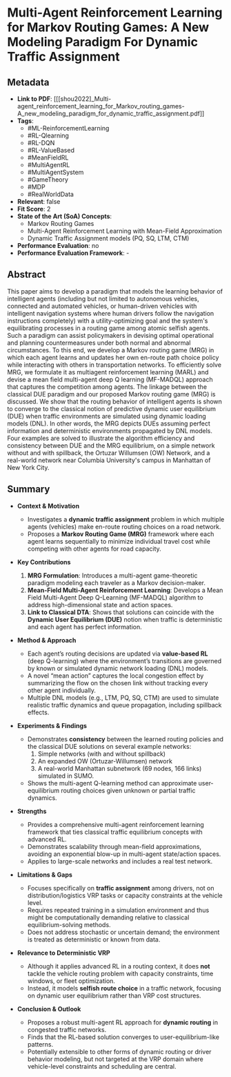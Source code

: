 # Multi-Agent Reinforcement Learning for Markov Routing Games: A New Modeling Paradigm For Dynamic Traffic Assignment

## Metadata
- **Link to PDF**: [[[shou2022]_Multi-agent_reinforcement_learning_for_Markov_routing_games-A_new_modeling_paradigm_for_dynamic_traffic_assignment.pdf]]
- **Tags**:
  - #ML-ReinforcementLearning
  - #RL-Qlearning
  - #RL-DQN
  - #RL-ValueBased
  - #MeanFieldRL
  - #MultiAgentRL
  - #MultiAgentSystem
  - #GameTheory
  - #MDP
  - #RealWorldData
- **Relevant**: false
- **Fit Score**: 2  
- **State of the Art (SoA) Concepts**:
  - Markov Routing Games  
  - Multi-Agent Reinforcement Learning with Mean-Field Approximation  
  - Dynamic Traffic Assignment models (PQ, SQ, LTM, CTM)  
- **Performance Evaluation**: no
- **Performance Evaluation Framework**: -

## Abstract
This paper aims to develop a paradigm that models the learning behavior of intelligent agents (including but not limited to autonomous vehicles, connected and automated vehicles, or human-driven vehicles with intelligent navigation systems where human drivers follow the navigation instructions completely) with a utility-optimizing goal and the system's equilibrating processes in a routing game among atomic selfish agents. Such a paradigm can assist policymakers in devising optimal operational and planning countermeasures under both normal and abnormal circumstances. To this end, we develop a Markov routing game (MRG) in which each agent learns and updates her own en-route path choice policy while interacting with others in transportation networks. To efficiently solve MRG, we formulate it as multiagent reinforcement learning (MARL) and devise a mean field multi-agent deep Q learning (MF-MADQL) approach that captures the competition among agents. The linkage between the classical DUE paradigm and our proposed Markov routing game (MRG) is discussed. We show that the routing behavior of intelligent agents is shown to converge to the classical notion of predictive dynamic user equilibrium (DUE) when traffic environments are simulated using dynamic loading models (DNL). In other words, the MRG depicts DUEs assuming perfect information and deterministic environments propagated by DNL models. Four examples are solved to illustrate the algorithm efficiency and consistency between DUE and the MRG equilibrium, on a simple network without and with spillback, the Ortuzar Willumsen (OW) Network, and a real-world network near Columbia University's campus in Manhattan of New York City.

## Summary
- **Context & Motivation**  
  - Investigates a **dynamic traffic assignment** problem in which multiple agents (vehicles) make en-route routing choices on a road network.  
  - Proposes a **Markov Routing Game (MRG)** framework where each agent learns sequentially to minimize individual travel cost while competing with other agents for road capacity.  

- **Key Contributions**  
  1. **MRG Formulation**: Introduces a multi-agent game-theoretic paradigm modeling each traveler as a Markov decision-maker.  
  2. **Mean-Field Multi-Agent Reinforcement Learning**: Develops a Mean Field Multi-Agent Deep Q-Learning (MF-MADQL) algorithm to address high-dimensional state and action spaces.  
  3. **Link to Classical DTA**: Shows that solutions can coincide with the **Dynamic User Equilibrium (DUE)** notion when traffic is deterministic and each agent has perfect information.  

- **Method & Approach**  
  - Each agent’s routing decisions are updated via **value-based RL** (deep Q-learning) where the environment’s transitions are governed by known or simulated dynamic network loading (DNL) models.  
  - A novel “mean action” captures the local congestion effect by summarizing the flow on the chosen link without tracking every other agent individually.  
  - Multiple DNL models (e.g., LTM, PQ, SQ, CTM) are used to simulate realistic traffic dynamics and queue propagation, including spillback effects.  

- **Experiments & Findings**  
  - Demonstrates **consistency** between the learned routing policies and the classical DUE solutions on several example networks:
    1. Simple networks (with and without spillback)
    2. An expanded OW (Ortuzar-Willumsen) network
    3. A real-world Manhattan subnetwork (69 nodes, 166 links) simulated in SUMO.  
  - Shows the multi-agent Q-learning method can approximate user-equilibrium routing choices given unknown or partial traffic dynamics.  

- **Strengths**  
  - Provides a comprehensive multi-agent reinforcement learning framework that ties classical traffic equilibrium concepts with advanced RL.  
  - Demonstrates scalability through mean-field approximations, avoiding an exponential blow-up in multi-agent state/action spaces.  
  - Applies to large-scale networks and includes a real test network.  

- **Limitations & Gaps**  
  - Focuses specifically on **traffic assignment** among drivers, not on distribution/logistics VRP tasks or capacity constraints at the vehicle level.  
  - Requires repeated training in a simulation environment and thus might be computationally demanding relative to classical equilibrium-solving methods.  
  - Does not address stochastic or uncertain demand; the environment is treated as deterministic or known from data.  

- **Relevance to Deterministic VRP**  
  - Although it applies advanced RL in a routing context, it does **not** tackle the vehicle routing problem with capacity constraints, time windows, or fleet optimization.  
  - Instead, it models **selfish route choice** in a traffic network, focusing on dynamic user equilibrium rather than VRP cost structures.  

- **Conclusion & Outlook**  
  - Proposes a robust multi-agent RL approach for **dynamic routing** in congested traffic networks.  
  - Finds that the RL-based solution converges to user-equilibrium-like patterns.  
  - Potentially extensible to other forms of dynamic routing or driver behavior modeling, but not targeted at the VRP domain where vehicle-level constraints and scheduling are central.  
